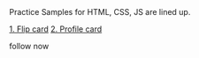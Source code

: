 <link rel="stylesheet" href="https://cdn.jsdelivr.net/npm/bootstrap-icons@1.11.3/font/bootstrap-icons.min.css">
Practice Samples for HTML, CSS, JS are lined up.

<a href="https://thirumaldhakshna.github.io/practice/flipcard">1. Flip card</a>
<a href="https://thirumaldhakshna.github.io/practice/profilecard">2. Profile card</a>

<p class="icons">
                        follow now
                        <a href="https://linkedin.com/in/thirumaldhakshna"><i class="bi bi-linkedin"></i></a>
                        <a href="https://github.com/thirumaldhakshna"><i class="bi bi-github"></i></a>
                        <a href="https://twitter.com/thirumaldhakshn"><i class="bi bi-twitter"></i></a>
                        <a href="https://instagram.com/vdmprogrammer"><i class="bi bi-instagram"></i></a>
                        <a href="https://threads.net/vdmprogrammer"><i class="bi bi-threads"></i></a>
</p>
